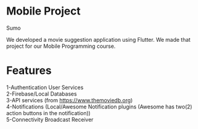 # Mobile Project

Sumo 

We developed a movie suggestion application using Flutter. 
We made that project for our Mobile Programming course. 

# Features

1-Authentication User Services <br/>
2-Firebase/Local Databases <br/>
3-API services (from https://www.themoviedb.org) <br/>
4-Notifications (Local/Awesome Notification plugins (Awesome has two(2) action buttons in the notification)) <br/>
5-Connectivity Broadcast Receiver



